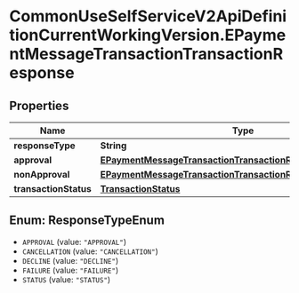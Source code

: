 # CommonUseSelfServiceV2ApiDefinitionCurrentWorkingVersion.EPaymentMessageTransactionTransactionResponse

## Properties
Name | Type | Description | Notes
------------ | ------------- | ------------- | -------------
**responseType** | **String** |  | 
**approval** | [**EPaymentMessageTransactionTransactionResponseApproval**](EPaymentMessageTransactionTransactionResponseApproval.md) |  | [optional] 
**nonApproval** | [**EPaymentMessageTransactionTransactionResponseNonApproval**](EPaymentMessageTransactionTransactionResponseNonApproval.md) |  | [optional] 
**transactionStatus** | [**TransactionStatus**](TransactionStatus.md) |  | [optional] 

<a name="ResponseTypeEnum"></a>
## Enum: ResponseTypeEnum

* `APPROVAL` (value: `"APPROVAL"`)
* `CANCELLATION` (value: `"CANCELLATION"`)
* `DECLINE` (value: `"DECLINE"`)
* `FAILURE` (value: `"FAILURE"`)
* `STATUS` (value: `"STATUS"`)

